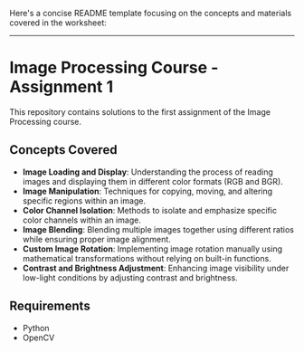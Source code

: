 Here's a concise README template focusing on the concepts and materials covered in the worksheet:

---

# Image Processing Course - Assignment 1

This repository contains solutions to the first assignment of the Image Processing course.

## Concepts Covered

- **Image Loading and Display**: Understanding the process of reading images and displaying them in different color formats (RGB and BGR).
- **Image Manipulation**: Techniques for copying, moving, and altering specific regions within an image.
- **Color Channel Isolation**: Methods to isolate and emphasize specific color channels within an image.
- **Image Blending**: Blending multiple images together using different ratios while ensuring proper image alignment.
- **Custom Image Rotation**: Implementing image rotation manually using mathematical transformations without relying on built-in functions.
- **Contrast and Brightness Adjustment**: Enhancing image visibility under low-light conditions by adjusting contrast and brightness.

## Requirements

- Python
- OpenCV
